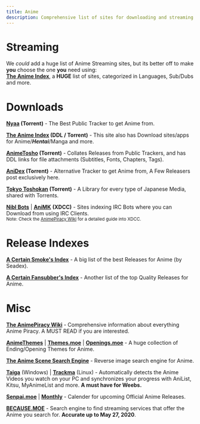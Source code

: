 ```yaml
---
title: Anime
description: Comprehensive list of sites for downloading and streaming Anime.
---
```


# Streaming
We *could* add a huge list of Anime Streaming sites, but its better off to make **you** choose the one **you** need using:  
[**The Anime Index**](https://piracy.moe), a **HUGE** list of sites, categorized in Languages, Sub/Dubs and more.

# Downloads

**[Nyaa](https://nyaa.si/c=1_0) (Torrent)** - The Best Public Tracker to get Anime from.

**[The Anime Index](https://piracy.moe/) (DDL / Torrent)** - This site also has Download sites/apps for Anime/**_Hentai_**/Manga and more.

**[AnimeTosho](https://animetosho.org) (Torrent)** - Collates Releases from Public Trackers, and has DDL links for file attachments (Subtitles, Fonts, Chapters, Tags).

**[AniDex](https://anidex.info/) (Torrent)** - Alternative Tracker to get Anime from, A Few Releasers post exclusively here.

**[Tokyo Toshokan](https://www.tokyotosho.info/?cat=1) (Torrent)** - A Library for every type of Japanese Media, shared with Torrents.  

[**Nibl Bots**](https://nibl.co.uk/bots) | [**AniMK**](https://animk.info/xdcc/) **(XDCC)** - Sites indexing IRC Bots where you can Download from using IRC Clients.   
<sub>Note: Check the [AnimePiracy Wiki](https://wiki.piracy.moe/en/tutorials/irc) for a detailed guide into XDCC.</sub>

# Release Indexes

[**A Certain Smoke's Index**](https://releases.moe) - A big list of the best Releases for Anime (by Seadex).

[**A Certain Fansubber's Index**](https://docs.google.com/spreadsheets/d/1PJYwhjzLNPXV2X1np-S4rdZE4fb7pxp-QbHY1O0jH6Q/htmlview) - Another list of the top Quality Releases for Anime.

# Misc

[**The AnimePiracy Wiki**](https://wiki.piracy.moe/) - Comprehensive information about everything Anime Piracy. A MUST READ if you are interested.

[**AnimeThemes**](https://staging.animethemes.moe/wiki) | [**Themes.moe**](https://themes.moe) | [**Openings.moe**](https://openings.moe/) - A huge collection of Ending/Opening Themes for Anime.

[**The Anime Scene Search Engine**](https://trace.moe/) - Reverse image search engine for Anime.

[**Taiga**](https://github.com/erengy/taiga) (Windows) | [**Trackma**](https://github.com/z411/trackma/) (Linux) - Automatically detects the Anime Videos you watch on your PC and synchronizes your progress with AniList, Kitsu, MyAnimeList and more. **A must have for Weebs.**

[**Senpai.moe**](https://www.senpai.moe/) | [**Monthly**](https://www.monthly.moe/) - Calender for upcoming Official Anime Releases.

[**BECAUSE.MOE**](https://because.moe/) - Search engine to find streaming services that offer the Anime you search for. **Accurate up to May 27, 2020**.
